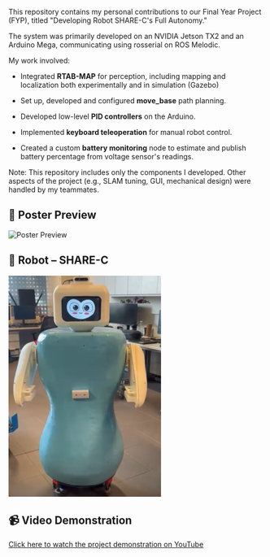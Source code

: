 This repository contains my personal contributions to our Final Year Project (FYP), titled "Developing Robot SHARE-C's Full Autonomy."

The system was primarily developed on an NVIDIA Jetson TX2 and an Arduino Mega, communicating using rosserial on ROS Melodic.

My work involved:

- Integrated **RTAB-MAP** for perception, including mapping and localization both experimentally and in simulation (Gazebo)

- Set up, developed and configured **move_base** path planning.

- Developed low-level **PID controllers** on the Arduino.

- Implemented **keyboard teleoperation** for manual robot control.

- Created a custom **battery monitoring** node to estimate and publish battery percentage from voltage sensor's readings.

Note: This repository includes only the components I developed. Other aspects of the project (e.g., SLAM tuning, GUI, mechanical design) were handled by my teammates.

## 📌 Poster Preview

<img src="./FYP_Poster.png" alt="Poster Preview" width="500"/>

## 🤖 Robot – SHARE-C

<img src="./sharec_robot.PNG" alt="SHARE-C Robot" width="300"/>

## 📹 Video Demonstration

 [Click here to watch the project demonstration on YouTube](https://youtu.be/2a8PZjOhHwQ)
